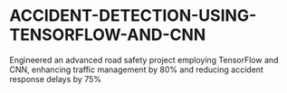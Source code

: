 # ACCIDENT-DETECTION-USING-TENSORFLOW-AND-CNN
Engineered an advanced road safety project employing TensorFlow and CNN, enhancing traffic management by 80% and reducing accident response delays by 75%
